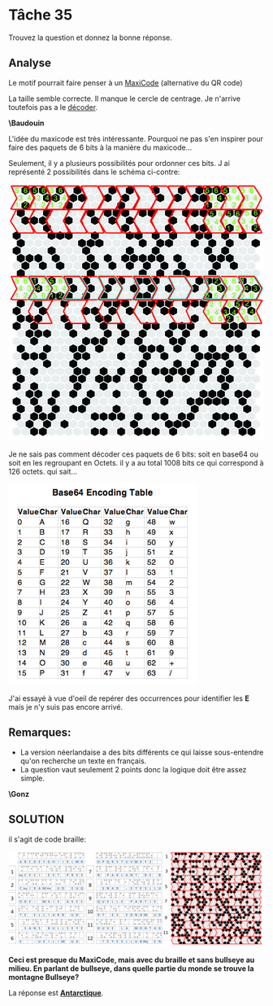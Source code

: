 
# Tâche 35

Trouvez la question et donnez la bonne réponse.

## Analyse

Le motif pourrait faire penser à un [MaxiCode](https://www.dynamsoft.com/Barcode-Types/MaxiCode.aspx) (alternative du QR code)


La taille semble correcte. Il manque le cercle de centrage.
Je n'arrive toutefois pas a le [décoder](https://www.barcodefaq.com/knowledge-base/maxicode-compression/).



**\Baudouin**

L'idée du maxicode est très intéressante. Pourquoi ne pas s'en inspirer pour faire des paquets de 6 bits à la manière du maxicode...

Seulement, il y a plusieurs possibilités pour ordonner ces bits. J ai représenté 2 possibilités dans le schéma ci-contre:

![Ruche1](35-ABEILLE.jpg)

Je ne sais pas comment décoder ces paquets de 6 bits: soit en base64 ou soit en les regroupant en Octets. il y a au total 1008 bits ce qui correspond à 126 octets. qui sait...

![base64](base64.png)

J'ai essayé à vue d'oeil de repérer des occurrences pour identifier les **E** mais je n'y suis pas encore arrivé.

## Remarques:
* La version néerlandaise a des bits différents ce qui laisse sous-entendre qu'on recherche un texte en français.
* La question vaut seulement 2 points donc la logique doit être assez simple.


**\Gonz**
## SOLUTION

il s'agit de code braille:

![Ruche1](35-SOLVED.png)

**Ceci est presque du MaxiCode, mais avec du braille et sans bullseye au milieu. En parlant de bullseye, dans quelle partie du monde se trouve la montagne Bullseye?**

La réponse est **[Antarctique](https://www.google.com/maps/place/Bullseye+Mountain/@-77.9026183,158.5591231,3z/data=!4m5!3m4!1s0xaf8d0a0e564e8ff9:0xe1dc625a0f0606b5!8m2!3d-83.916667!4d160.0833331!5m1!1e4)**.


